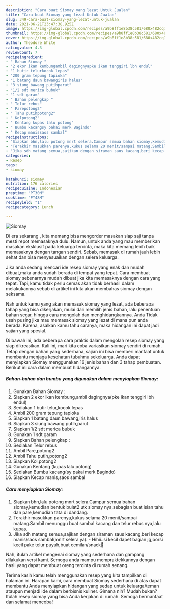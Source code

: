 ```yaml
---
description: "Cara buat Siomay yang lezat Untuk Jualan"
title: "Cara buat Siomay yang lezat Untuk Jualan"
slug: 349-cara-buat-siomay-yang-lezat-untuk-jualan
date: 2021-06-21T23:47:38.925Z
image: https://img-global.cpcdn.com/recipes/a9b8ff1e8b38c581/680x482cq70/siomay-foto-resep-utama.jpg
thumbnail: https://img-global.cpcdn.com/recipes/a9b8ff1e8b38c581/680x482cq70/siomay-foto-resep-utama.jpg
cover: https://img-global.cpcdn.com/recipes/a9b8ff1e8b38c581/680x482cq70/siomay-foto-resep-utama.jpg
author: Theodore White
ratingvalue: 4.3
reviewcount: 7
recipeingredient:
- " Bahan Siomay "
- "2 ekor ikan kembungambil dagingnyapke ikan tenggiri lbh endul"
- "1 butir telurkocok lepas"
- "200 gram tepung tapioka"
- "1 batang daun bawangiris halus"
- "3 siung bawang putihparut"
- "1/2 sdt merica bubuk"
- "1 sdt garam"
- " Bahan pelengkap "
- " Telur rebus"
- " Parepotong2"
- " Tahu putihpotong2"
- " Kolpotong2"
- " Kentang kupas lalu potong"
- " Bumbu kacangsy pakai merk Bagindo"
- " Kecap manissaos sambal"
recipeinstructions:
- "Siapkan bhn,lalu potong mnrt selera.Campur semua bahan siomay,kemudian bentuk bulat2 utk siomay nya,sebagian buat isian tahu dan pare,kemudian tata di dandang."
- "Terakhir masukkan parenya,kukus selama 20 menit/sampai matang.Sambil menunggu buat sambal kacang dan telur rebus nya,lalu kupas."
- "Jika sdh matang semua,sajikan dengan siraman saus kacang,beri kecap manis/saos sambal(mnrt selera ya). Hihii..si kecil dapet bagian jg,porsi kecil pake telur puyuh,buat cemilan/snack🤭"
categories:
- Resep
tags:
- siomay

katakunci: siomay 
nutrition: 176 calories
recipecuisine: Indonesian
preptime: "PT30M"
cooktime: "PT48M"
recipeyield: "1"
recipecategory: Lunch

---
```



![Siomay](https://img-global.cpcdn.com/recipes/a9b8ff1e8b38c581/680x482cq70/siomay-foto-resep-utama.jpg)

Di era  sekarang , kita memang bisa mengorder masakan siap saji tanpa mesti repot memasaknya dulu. Namun, untuk anda yang mau memberikan masakan eksklusif pada keluarga tercinta, maka kita memang lebih baik memasaknya dengan tangan sendiri. Sebab, memasak di rumah jauh lebih sehat dan bisa menyesuaikan dengan selera keluarga.

Jika anda sedang mencari ide resep siomay yang enak dan mudah dibuat,maka anda sudah berada di tempat yang tepat. Cara membuat siomay  sebenarnya mudah dibuat jika kita memasaknya dengan cara yang tepat. Tapi, kamu tidak perlu cemas akan tidak berhasil dalam melakukannya 
sebab di artikel ini kita akan membahas siomay dengan seksama.  



Nah untuk kamu yang akan memasak siomay yang lezat, ada beberapa tahap yang bisa dikerjakan, mulai dari memilih jenis bahan, lalu penentuan bahan segar, hingga cara mengolah dan menghidangkannya. Anda Tidak usah pusing jika mau memasak siomay yang lezat di mana pun anda berada. Karena, asalkan kamu  tahu caranya, maka hidangan ini dapat jadi sajian yang spesial.

Di bawah ini, ada beberapa cara praktis  dalam mengolah resep siomay yang siap dikreasikan. Kali ini, mari kita coba variasikan siomay sendiri di rumah. Tetap dengan bahan yang sederhana, sajian ini bisa memberi manfaat untuk membantu menjaga kesehatan tubuhmu sekeluarga. Anda dapat menyiapkan Siomay menggunakan 16 jenis bahan dan 3 tahap pembuatan. Berikut ini cara dalam membuat hidangannya.

<!--inarticleads1-->

##### Bahan-bahan dan bumbu yang digunakan dalam menyiapkan Siomay:

1. Gunakan  Bahan Siomay :
1. Siapkan 2 ekor ikan kembung,ambil dagingnya(pke ikan tenggiri lbh endul)
1. Sediakan 1 butir telur,kocok lepas
1. Ambil 200 gram tepung tapioka
1. Siapkan 1 batang daun bawang,iris halus
1. Siapkan 3 siung bawang putih,parut
1. Siapkan 1/2 sdt merica bubuk
1. Gunakan 1 sdt garam
1. Siapkan  Bahan pelengkap :
1. Sediakan  Telur rebus
1. Ambil  Pare,potong2
1. Ambil  Tahu putih,potong2
1. Siapkan  Kol,potong2
1. Gunakan  Kentang (kupas lalu potong)
1. Sediakan  Bumbu kacang(sy pakai merk Bagindo)
1. Siapkan  Kecap manis,saos sambal




<!--inarticleads2-->

##### Cara menyiapkan Siomay:

1. Siapkan bhn,lalu potong mnrt selera.Campur semua bahan siomay,kemudian bentuk bulat2 utk siomay nya,sebagian buat isian tahu dan pare,kemudian tata di dandang.
1. Terakhir masukkan parenya,kukus selama 20 menit/sampai matang.Sambil menunggu buat sambal kacang dan telur rebus nya,lalu kupas.
1. Jika sdh matang semua,sajikan dengan siraman saus kacang,beri kecap manis/saos sambal(mnrt selera ya). - Hihii..si kecil dapet bagian jg,porsi kecil pake telur puyuh,buat cemilan/snack🤭




Nah, itulah artikel mengenai  siomay  yang sederhana dan gampang dilakukan versi kami. Semoga anda mampu mempraktekkannya dengan hasil yang dapat membuat oreng tercinta di rumah senang. 

Terima kasih kamu telah menggunakan resep yang kita tampilkan di halaman ini. Harapan kami, cara membuat  Siomay sederhana di atas dapat membantu Anda menyiapkan hidangan yang sedap untuk keluarga/teman ataupun menjadi ide dalam berbisnis kuliner. Gimana nih? Mudah bukan? Itulah resep siomay yang bisa Anda kerjakan di rumah. Semoga bermanfaat dan selamat mencoba!

